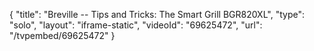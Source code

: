 {
    "title": "Breville -- Tips and Tricks: The Smart Grill BGR820XL",
    "type": "solo",
    "layout": "iframe-static",
    "videoId": "69625472",
    "url": "\/tvpembed\/69625472"
}
